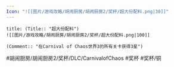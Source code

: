 ```yaml
---
Icon: "![[图片/游戏攻略/胡闹厨房/胡闹厨房2/奖杯/超大份配料.png|30]]"
---
```

```ad-common-bronze-trophy
title: (Title:: "超大份配料")
![[图片/游戏攻略/胡闹厨房/胡闹厨房2/奖杯/超大份配料.png|100]]

(Comment:: "在Carnival of Chaos世界3的所有关卡获得3星")
```

#胡闹厨房/胡闹厨房2/奖杯/DLC/CarnivalofChaos #奖杯 #奖杯/铜
